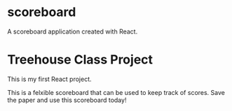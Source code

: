 # scoreboard
A scoreboard application created with React.

# Treehouse Class Project
This is my first React project.

This is a felxible scoreboard that can be used to keep track of scores. Save the paper and use this scoreboard today!
